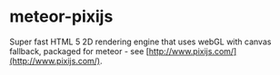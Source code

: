 meteor-pixijs
=============

Super fast HTML 5 2D rendering engine that uses webGL with canvas fallback,
packaged for meteor - see [http://www.pixijs.com/](http://www.pixijs.com/).


